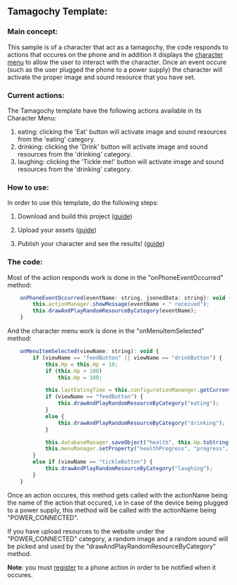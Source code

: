 ## Tamagochy Template:

### Main concept:
This sample is of a character that act as a tamagochy, the code responds to actions that occures on the phone and in addition it displays the 
[character menu](https://github.com/ImAliveApp/ImAliveGuide/wiki/The-Character-Menu) to allow the user to interact with the character.
Once an event occure (such as the user plugged the phone to a power supply) the character will activate the proper image and sound resource
that you have set.

### Current actions:
The Tamagochy template have the following actions available in its Character Menu:
1. eating: clicking the 'Eat' button will activate image and sound resources from the 'eating' category.
2. drinking: clicking the 'Drink' button will activate image and sound resources from the 'drinking' category.
3. laughing: clicking the 'Tickle me!' button will activate image and sound resources from the 'drinking' category.

### How to use:
In order to use this template, do the following steps:

1. Download and build this project ([guide](https://github.com/ImAliveApp/ImAliveGuide/wiki/How-to:-Build-and-publish-character-script))

2. Upload your assets ([guide](https://youtu.be/2eHSx10HHuc))

3. Publish your character and see the results! ([guide](https://github.com/ImAliveApp/ImAliveGuide/wiki/How-to:-Publish-your-character))

### The code:
Most of the action responds work is done in the "onPhoneEventOccurred" method:
```javascript
    onPhoneEventOccurred(eventName: string, jsonedData: string): void {
        this.actionManager.showMessage(eventName + " received");
        this.drawAndPlayRandomResourceByCategory(eventName);
    }
```
And the character menu work is done in the "onMenuItemSelected" method:
```javascript
    onMenuItemSelected(viewName: string): void {
        if (viewName == "feedButton" || viewName == "drinkButton") {
            this.Hp = this.Hp + 10;
            if (this.Hp > 100)
                this.Hp = 100;

            this.lastEatingTime = this.configurationMananger.getCurrentTime().currentTimeMillis;
            if (viewName == "feedButton") {
                this.drawAndPlayRandomResourceByCategory("eating");
            }
            else {
                this.drawAndPlayRandomResourceByCategory("drinking");
            }

            this.databaseManager.saveObject("health", this.Hp.toString());
            this.menuManager.setProperty("healthProgress", "progress", this.Hp.toString());
        }
        else if (viewName == "tickleButton") {
            this.drawAndPlayRandomResourceByCategory("laughing");
        }
    }
```

Once an action occures, this method gets called with the actionName being the name of the action that occured, i.e in case
of the device being plugged to a power supply, this method will be called with the actionName being "POWER_CONNECTED".

If you have upload resources to the website under the "POWER_CONNECTED" category, a random image and a random sound will be picked and used
by the "drawAndPlayRandomResourceByCategory" method.

**Note**: you must [register](http://linkToActionRegisterGuide.com) to a phone action in order to be notified when it occures.
